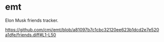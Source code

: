 # emt
Elon Musk friends tracker.

https://github.com/cmj/emt/blob/a81097b7c1cbc32120ee623b1dcd2e7e520a1dfe/friends.diff#L1-L50
